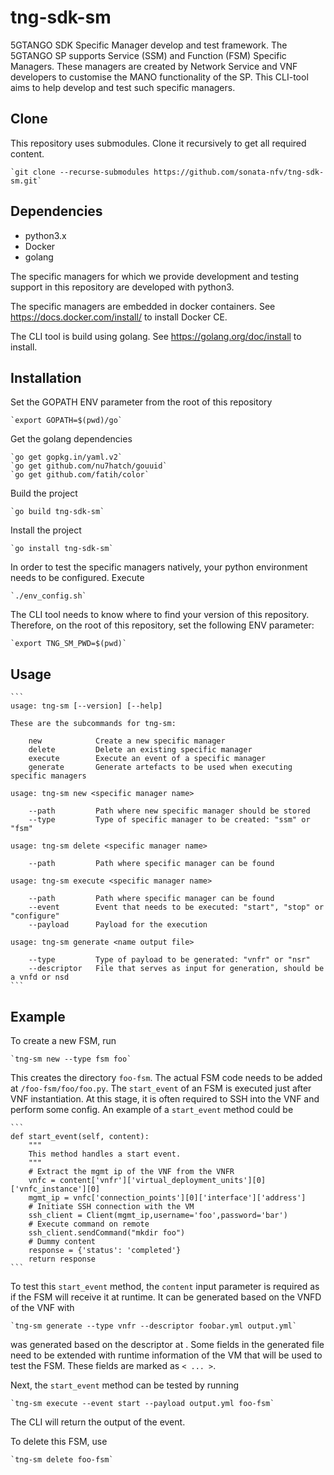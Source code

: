 # tng-sdk-sm

5GTANGO SDK Specific Manager develop and test framework. The 5GTANGO SP supports
Service (SSM) and Function (FSM) Specific Managers. These managers are created by
Network Service and VNF developers to customise the MANO functionality of the SP.
This CLI-tool aims to help develop and test such specific managers. 

## Clone

This repository uses submodules. Clone it recursively to get all required content.

	`git clone --recurse-submodules https://github.com/sonata-nfv/tng-sdk-sm.git`

## Dependencies

* python3.x
* Docker
* golang

The specific managers for which we provide development and testing support in this 
repository are developed with python3.

The specific managers are embedded in docker containers. See https://docs.docker.com/install/
to install Docker CE.

The CLI tool is build using golang. See https://golang.org/doc/install to install.

## Installation

Set the GOPATH ENV parameter from the root of this repository

	`export GOPATH=$(pwd)/go`

Get the golang dependencies

	`go get gopkg.in/yaml.v2`
	`go get github.com/nu7hatch/gouuid`
	`go get github.com/fatih/color`

Build the project

	`go build tng-sdk-sm`

Install the project

	`go install tng-sdk-sm`

In order to test the specific managers natively, your python environment needs to be
configured. Execute

	`./env_config.sh`

The CLI tool needs to know where to find your version of this repository. Therefore,
on the root of this repository, set the following ENV parameter:

	`export TNG_SM_PWD=$(pwd)`

## Usage

	```
	usage: tng-sm [--version] [--help]

	These are the subcommands for tng-sm:

	    new            Create a new specific manager
	    delete         Delete an existing specific manager
	    execute        Execute an event of a specific manager
	    generate       Generate artefacts to be used when executing specific managers

	usage: tng-sm new <specific manager name>

	    --path         Path where new specific manager should be stored
	    --type         Type of specific manager to be created: "ssm" or "fsm"

	usage: tng-sm delete <specific manager name>

	    --path         Path where specific manager can be found

	usage: tng-sm execute <specific manager name>

	    --path         Path where specific manager can be found
	    --event        Event that needs to be executed: "start", "stop" or "configure"
	    --payload      Payload for the execution

	usage: tng-sm generate <name output file>

	    --type         Type of payload to be generated: "vnfr" or "nsr"
	    --descriptor   File that serves as input for generation, should be a vnfd or nsd
    ```	

## Example

To create a new FSM, run

	`tng-sm new --type fsm foo`

This creates the directory `foo-fsm`. The actual FSM code needs to be added at `/foo-fsm/foo/foo.py`.
The `start_event` of an FSM is executed just after VNF instantiation. At this stage, it is often
required to SSH into the VNF and perform some config. An example of a `start_event` method could be

	```
    def start_event(self, content):
	    """
	    This method handles a start event.
	    """
	    # Extract the mgmt ip of the VNF from the VNFR
	    vnfc = content['vnfr']['virtual_deployment_units'][0]['vnfc_instance'][0]
	    mgmt_ip = vnfc['connection_points'][0]['interface']['address']
	    # Initiate SSH connection with the VM
	    ssh_client = Client(mgmt_ip,username='foo',password='bar')
	    # Execute command on remote
	    ssh_client.sendCommand("mkdir foo")
	    # Dummy content
	    response = {'status': 'completed'}
	    return response
	```

To test this `start_event` method, the `content` input parameter is required as if the FSM will receive it
at runtime. It can be generated based on the VNFD of the VNF with

	`tng-sm generate --type vnfr --descriptor foobar.yml output.yml`

<url> was generated based on the descriptor at <url>. Some fields in the generated file need to be extended
with runtime information of the VM that will be used to test the FSM. These fields are marked as `< ... >`.

Next, the `start_event` method can be tested by running

	`tng-sm execute --event start --payload output.yml foo-fsm`

The CLI will return the output of the event.

To delete this FSM, use

	`tng-sm delete foo-fsm`


